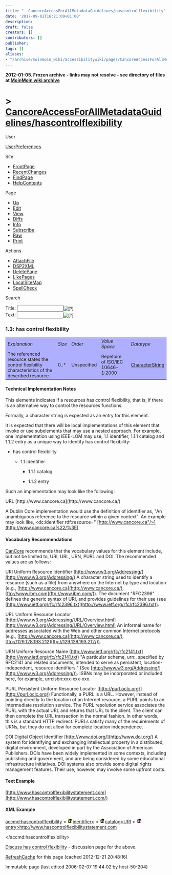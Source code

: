 ```yaml
---
title: "- CancoreAccessForAllMetadataGuidelines/hascontrolflexibility"
date: '2017-09-01T16:21:09+01:00'
description: 
draft: false
creators: []
contributors: []
publisher: 
tags: []
aliases:
- "/archive/moinmoin_wiki/accessibilitywiki/pages/CancoreAccessForAllMetadataGuidelines_2fhascontrolflexibility.html"
---
```


**2012-01-05. Frozen archive - links may not resolve - see directory of files at [MoinMoin wiki archive](/moinmoin-wiki-archive/)**

# > [CancoreAccessForAllMetadataGuidelines/hascontrolflexibility](http://dublincore.org/accessibilitywiki/CancoreAccessForAllMetadataGuidelines_2fhascontrolflexibility?action=fullsearch&value=%2Fhascontrolflexibility&literal=1&case=1&context=40 "Click here to do a full-text search for this title")

User

 [UserPreferences](http://dublincore.org/accessibilitywiki/UserPreferences)
  

Site

- [FrontPage](http://dublincore.org/accessibilitywiki/FrontPage)
- [RecentChanges](http://dublincore.org/accessibilitywiki/RecentChanges)
- [FindPage](http://dublincore.org/accessibilitywiki/FindPage)
- [HelpContents](http://dublincore.org/accessibilitywiki/HelpContents)

Page

- [Up](http://dublincore.org/accessibilitywiki/CancoreAccessForAllMetadataGuidelines "Up")
- [Edit](http://dublincore.org/accessibilitywiki/CancoreAccessForAllMetadataGuidelines_2fhascontrolflexibility?action=edit "Edit")
- [View](http://dublincore.org/accessibilitywiki/CancoreAccessForAllMetadataGuidelines_2fhascontrolflexibility "View")
- [Diffs](http://dublincore.org/accessibilitywiki/CancoreAccessForAllMetadataGuidelines_2fhascontrolflexibility?action=diff "Diffs")
- [Info](http://dublincore.org/accessibilitywiki/CancoreAccessForAllMetadataGuidelines_2fhascontrolflexibility?action=info "Info")
- [Subscribe](http://dublincore.org/accessibilitywiki/CancoreAccessForAllMetadataGuidelines_2fhascontrolflexibility?action=subscribe "Subscribe")
- [Raw](http://dublincore.org/accessibilitywiki/CancoreAccessForAllMetadataGuidelines_2fhascontrolflexibility?action=raw "Raw")
- [Print](http://dublincore.org/accessibilitywiki/CancoreAccessForAllMetadataGuidelines_2fhascontrolflexibility?action=print "Print")

Actions

- [AttachFile](http://dublincore.org/accessibilitywiki/CancoreAccessForAllMetadataGuidelines_2fhascontrolflexibility?action=AttachFile)
- [DSP2XML](http://dublincore.org/accessibilitywiki/CancoreAccessForAllMetadataGuidelines_2fhascontrolflexibility?action=DSP2XML)
- [DeletePage](http://dublincore.org/accessibilitywiki/CancoreAccessForAllMetadataGuidelines_2fhascontrolflexibility?action=DeletePage)
- [LikePages](http://dublincore.org/accessibilitywiki/CancoreAccessForAllMetadataGuidelines_2fhascontrolflexibility?action=LikePages)
- [LocalSiteMap](http://dublincore.org/accessibilitywiki/CancoreAccessForAllMetadataGuidelines_2fhascontrolflexibility?action=LocalSiteMap)
- [SpellCheck](http://dublincore.org/accessibilitywiki/CancoreAccessForAllMetadataGuidelines_2fhascontrolflexibility?action=SpellCheck)

Search

<form method="POST" action="/accessibilitywiki/CancoreAccessForAllMetadataGuidelines_2fhascontrolflexibility">
<p>
<input name="action" value="inlinesearch" type="hidden">
<input name="context" value="40" type="hidden">
Title: <input name="text_title" size="15" maxlength="50" type="text"><input src="CancoreAccessForAllMetadataGuidelines_2fhascontrolflexibility_files/moin-search.png" name="button_title" alt="[?]" type="image"><br>Text: <input name="text_full" size="15" maxlength="50" type="text"><input src="CancoreAccessForAllMetadataGuidelines_2fhascontrolflexibility_files/moin-search.png" name="button_full" alt="[?]" type="image">
</p>
</form>

### 1.3: has control flexibility

<table bgcolor="#AFAFFF" width="50%">
  <tbody>
    <tr>
      <td>
        <em>Explanation</em>
      </td>
      <td>
        <em>Size</em>
      </td>
      <td>
        <em>Order</em>
      </td>
      <td>
        <em>Value Space</em>
      </td>
      <td>
        <em>Datatype</em>
      </td>
    </tr>
    <tr>
      <td>
        The referenced resource states the control flexibility characteristics of the described resource.</td>
      <td>
        0..*</td>
      <td>
        Unspecified</td>
      <td>
        Repetoire of ISO/IEC 10646-1:2000</td>
      <td>
        <a class="nonexistent" href="http://dublincore.org/accessibilitywiki/CharacterString">CharacterString</a>
      </td>
    </tr>
  </tbody>
</table>


#### Technical Implementation Notes
This elements indicates if a resources has control flexibility, that is, if there is an alternative way to control the resources functions. 

Formally, a character string is expected as an entry for this element.

It is expected that there will be local implementations of this element that invoke or use subelements that may use a nested approach. For example, one implementation using IEEE-LOM may use, 1.1 identifier, 1.1.1 catalog and 1.1.2 entry as a unique way to identify has control flexibility:

- has control flexibility

  - 1.1 identifier

    - 1.1.1 catalog

    - 1.1.2 entry

Such an implementation may look like the following:

<identifier>  
 <catalog>URL</catalog>  
 <entry> [http://www.cancore.ca](http://www.cancore.ca/)</entry>  
 </identifier>

A Dublin Core implementation would use the definition of identifier as, "An unambiguous reference to the resource within a given context". An example may look like, <dc:identifier rdf:resource=" [http://www.cancore.ca"/>](http://www.cancore.ca%22/%3E)

#### Vocabulary Recommendations
 [CanCore](http://dublincore.org/accessibilitywiki/CanCore) recommends that the vocabulary values for this element include, but not be limited to, URI, URL, URN, PURL and DOI. The recommended values are as follows: 

URI Uniform Resource Identifier [http://www.w3.org/Addressing/](http://www.w3.org/Addressing/) A character string used to identify a resource (such as a file) from anywhere on the Internet by type and location (e.g., [http://www.cancore.ca](http://www.cancore.ca/), [ftp://www.ibm.com](ftp://www.ibm.com/)). The document "RFC2396" defines the generic syntax of URI, and provides guidelines for their use (see [http://www.ietf.org/rfc/rfc2396.txt](http://www.ietf.org/rfc/rfc2396.txt)).

URL Uniform Resource Locator [http://www.w3.org/Addressing/URL/Overview.html](http://www.w3.org/Addressing/URL/Overview.html) An informal name for addresses associated with the Web and other common Internet protocols (e.g., [http://www.cancore.ca](http://www.cancore.ca/), [ftp://129.128.193.212](ftp://129.128.193.212/)).

URN Uniform Resource Name [http://www.ietf.org/rfc/rfc2141.txt](http://www.ietf.org/rfc/rfc2141.txt) "A particular scheme, urn:, specified by RFC2141 and related documents, intended to serve as persistent, location-independent, resource identifiers." (See [http://www.w3.org/Addressing/](http://www.w3.org/Addressing/)). ISBNs may be incorporated or included here, for example, urn:isbn:xxx-xxx-xxx.

PURL Persistent Uniform Resource Locator [http://purl.oclc.org/](http://purl.oclc.org/) Functionally, a PURL is a URL. However, instead of pointing directly to the location of an Internet resource, a PURL points to an intermediate resolution service. The PURL resolution service associates the PURL with the actual URL and returns that URL to the client. The client can then complete the URL transaction in the normal fashion. In other words, this is a standard HTTP redirect. PURLs satisfy many of the requirements of URNs, but they do not allow for complete location independence.

DOI Digital Object Identifier [http://www.doi.org/](http://www.doi.org/) A system for identifying and exchanging intellectual property in a distributed, digital environment, developed in part by the Association of American Publishers. DOIs have been widely implemented in some contexts, including publishing and government, and are being considered by some educational infrastructure initiatives. DOI systems also provide some digital rights management features. Their use, however, may involve some upfront costs.

#### Text Example
 [http://www.hascontrolflexibilitystatement.com](http://www.hascontrolflexibilitystatement.com/) 
#### XML Example
<accmd:hascontrolflexibility> 
 < [<img src="CancoreAccessForAllMetadataGuidelines_2fhascontrolflexibility_files/moin-inter.png" alt="[LOM]" height="16" width="16">identifier>](http://dublincore.org/accessibilitywiki/InterWiki "LOM")
 < [<img src="CancoreAccessForAllMetadataGuidelines_2fhascontrolflexibility_files/moin-inter.png" alt="[LOM]" height="16" width="16">catalog>URI</catalog>](http://dublincore.org/accessibilitywiki/InterWiki "LOM") < [<img src="CancoreAccessForAllMetadataGuidelines_2fhascontrolflexibility_files/moin-inter.png" alt="[LOM]" height="16" width="16">entry>http://www.hascontrolflexibilitystatement.com</entry>](http://dublincore.org/accessibilitywiki/InterWiki "LOM") </identifier> 

</accmd:hascontrolflexibility>

[Discuss has control flexibility](http://dublincore.org/accessibilitywiki/CancoreAccessForAllMetadataGuidelines_2fhascontrolflexibility_2fhascontrolflexibility) - discussion page for the above.

 [RefreshCache](http://dublincore.org/accessibilitywiki/CancoreAccessForAllMetadataGuidelines_2fhascontrolflexibility?action=refresh&arena=Page.py&key=CancoreAccessForAllMetadataGuidelines_2fhascontrolflexibility.text_html) for this page (cached 2012-12-21 20:48:16)  

Immutable page (last edited 2006-02-07 19:44:02 by host-50-204)

